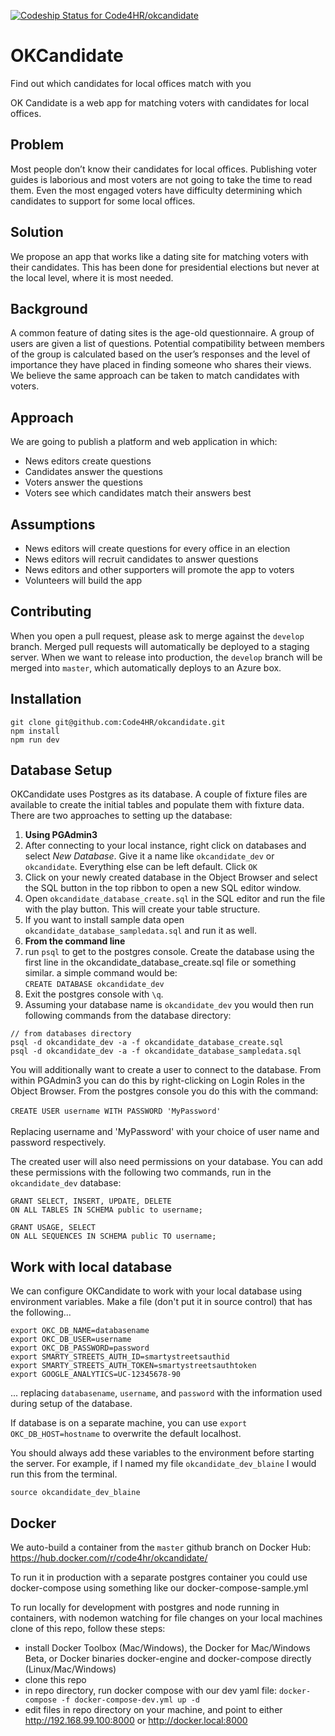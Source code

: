 [ ![Codeship Status for Code4HR/okcandidate](https://codeship.com/projects/3ea4e4a0-d842-0133-4a1f-6a1daaefbd5c/status?branch=master)](https://codeship.com/projects/143177)

# OKCandidate
Find out which candidates for local offices match with you

OK Candidate is a web app for matching voters with candidates for local offices.

## Problem
Most people don’t know their candidates for local offices. Publishing voter guides is laborious and most voters are not going to take the time to read them. Even the most engaged voters have difficulty determining which candidates to support for some local offices.

## Solution
We propose an app that works like a dating site for matching voters with their candidates. This has been done for presidential elections but never at the local level, where it is most needed.

## Background
A common feature of dating sites is the age-old questionnaire. A group of users are given a list of questions. Potential compatibility between members of the group is calculated based on the user’s responses and the level of importance they have placed in finding someone who shares their views.  We believe the same approach can be taken to match candidates with voters.

## Approach
We are going to publish a platform and web application in which:
- News editors create questions
- Candidates answer the questions
- Voters answer the questions
- Voters see which candidates match their answers best

## Assumptions
- News editors will create questions for every office in an election
- News editors will recruit candidates to answer questions
- News editors and other supporters will promote the app to voters
- Volunteers will build the app

## Contributing
When you open a pull request, please ask to merge against the `develop` branch.  Merged pull requests will automatically be deployed to a staging server.  When we want to release into production, the `develop` branch will be merged into `master`, which automatically deploys to an Azure box.

## Installation
```
git clone git@github.com:Code4HR/okcandidate.git
npm install
npm run dev
```

## Database Setup
OKCandidate uses Postgres as its database.  A couple of fixture files are available to create the initial tables and populate them with fixture data. There are two approaches to setting up the database:

1. __Using PGAdmin3__
  1. After connecting to your local instance, right click on databases and select _New Database_. Give it a name like `okcandidate_dev` or `okcandidate`. Everything else can be left default. Click `OK`
  2. Click on your newly created database in the Object Browser and select the SQL button in the top ribbon to open a new SQL editor window.
  3. Open `okcandidate_database_create.sql` in the SQL editor and run the file with the play button. This will create your table structure.
  4. If you want to install sample data open `okcandidate_database_sampledata.sql` and run it as well.
2. __From the command line__
  1. run `psql` to get to the postgres console. Create the database using the first line in the okcandidate_database_create.sql file or something similar. a simple command would be:<br />`CREATE DATABASE okcandidate_dev`
  2. Exit the postgres console with `\q`.
  3. Assuming your database name is `okcandidate_dev` you would then run following commands from the database directory:

```
// from databases directory
psql -d okcandidate_dev -a -f okcandidate_database_create.sql
psql -d okcandidate_dev -a -f okcandidate_database_sampledata.sql
```

You will additionally want to create a user to connect to the database. From within PGAdmin3 you can do this by right-clicking on Login Roles in the Object Browser. From the postgres console you do this with the command:<br /><br />`CREATE USER username WITH PASSWORD 'MyPassword'`<br /><br />Replacing username and 'MyPassword' with your choice of user name and password respectively.

The created user will also need permissions on your database. You can add these permissions with the following two commands, run in the `okcandidate_dev` database:

```
GRANT SELECT, INSERT, UPDATE, DELETE
ON ALL TABLES IN SCHEMA public to username;

GRANT USAGE, SELECT
ON ALL SEQUENCES IN SCHEMA public TO username;
```

## Work with local database

We can configure OKCandidate to work with your local database using environment variables.
Make a file (don't put it in source control) that has the following...
```
export OKC_DB_NAME=databasename
export OKC_DB_USER=username
export OKC_DB_PASSWORD=password
export SMARTY_STREETS_AUTH_ID=smartystreetsauthid
export SMARTY_STREETS_AUTH_TOKEN=smartystreetsauthtoken
export GOOGLE_ANALYTICS=UC-12345678-90
```
... replacing `databasename`, `username`, and `password` with the information used during setup of the database.

If database is on a separate machine, you can use `export OKC_DB_HOST=hostname` to overwrite the default localhost.

You should always add these variables to the environment before starting the server.  For example, if I named
my file `okcandidate_dev_blaine` I would run this from the terminal.

```
source okcandidate_dev_blaine
```

## Docker

We auto-build a container from the `master` github branch on Docker Hub: https://hub.docker.com/r/code4hr/okcandidate/

To run it in production with a separate postgres container you could use docker-compose using something like our docker-compose-sample.yml

To run locally for development with postgres and node running in containers, with nodemon watching for file changes on your local machines clone of this repo, follow these steps:

 - install Docker Toolbox (Mac/Windows), the Docker for Mac/Windows Beta, or Docker binaries docker-engine and docker-compose directly (Linux/Mac/Windows)
 - clone this repo
 - in repo directory, run docker compose with our dev yaml file: `docker-compose -f docker-compose-dev.yml up -d`
 - edit files in repo directory on your machine, and point to either http://192.168.99.100:8000 or http://docker.local:8000


